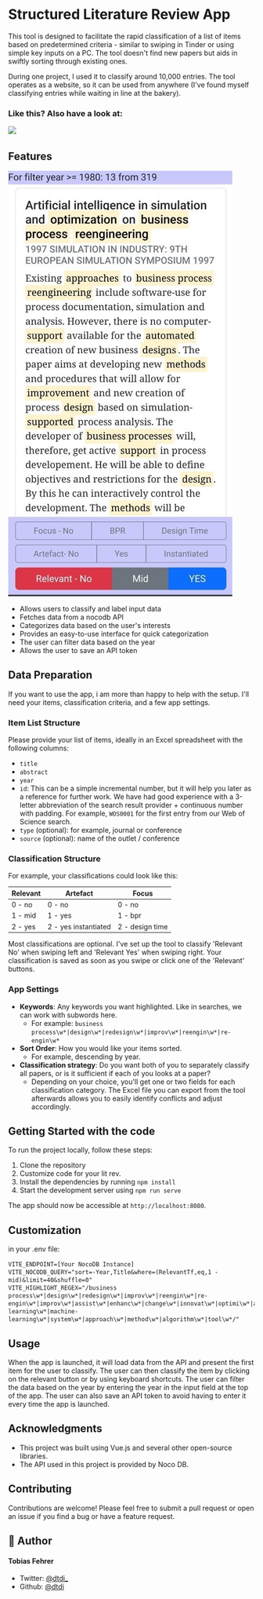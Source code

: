 # Structured Literature Review App

This tool is designed to facilitate the rapid classification of a list of items based on predetermined criteria - similar to swiping in Tinder or using simple key inputs on a PC. The tool doesn't find new papers but aids in swiftly sorting through existing ones.

During one project, I used it to classify around 10,000 entries. The tool operates as a website, so it can be used from anywhere (I've found myself classifying entries while waiting in line at the bakery).

### Like this? Also have a look at:

[<img src="https://dtdi.de/ads/paper-swipe.png" width="419px" />](https://dtdi.de/i.php?repo=paper-swipe)

## Features

![Tool Screenshot](docs/tool-screenshot.jpg)

- Allows users to classify and label input data
- Fetches data from a nocodb API
- Categorizes data based on the user's interests
- Provides an easy-to-use interface for quick categorization
- The user can filter data based on the year
- Allows the user to save an API token

## Data Preparation

If you want to use the app, i am more than happy to help with the setup. I'll need your items, classification criteria, and a few app settings.

### Item List Structure

Please provide your list of items, ideally in an Excel spreadsheet with the following columns:

- `title`
- `abstract`
- `year`
- `id`: This can be a simple incremental number, but it will help you later as a reference for further work. We have had good experience with a 3-letter abbreviation of the search result provider + continuous number with padding. For example, `WOS0001` for the first entry from our Web of Science search.
- `type` (optional): for example, journal or conference
- `source` (optional): name of the outlet / conference

### Classification Structure

For example, your classifications could look like this:

| Relevant | Artefact             | Focus           |
| -------- | -------------------- | --------------- |
| 0 - no   | 0 - no               | 0 - no          |
| 1 - mid  | 1 - yes              | 1 - bpr         |
| 2 - yes  | 2 - yes instantiated | 2 - design time |

Most classifications are optional. I've set up the tool to classify 'Relevant No' when swiping left and 'Relevant Yes' when swiping right. Your classification is saved as soon as you swipe or click one of the 'Relevant' buttons.

### App Settings

- **Keywords**: Any keywords you want highlighted. Like in searches, we can work with subwords here.
  - For example: `business process\w*|design\w*|redesign\w*|improv\w*|reengin\w*|re-engin\w*`
- **Sort Order**: How you would like your items sorted.
  - For example, descending by year.
- **Classification strategy**: Do you want both of you to separately classify all papers, or is it sufficient if each of you looks at a paper?
  - Depending on your choice, you'll get one or two fields for each classification category. The Excel file you can export from the tool afterwards allows you to easily identify conflicts and adjust accordingly.

## Getting Started with the code

To run the project locally, follow these steps:

1. Clone the repository
2. Customize code for your lit rev.
3. Install the dependencies by running `npm install`
4. Start the development server using `npm run serve`

The app should now be accessible at `http://localhost:8080`.

## Customization

in your .env file:

```
VITE_ENDPOINT=[Your NocoDB Instance]
VITE_NOCODB_QUERY="sort=-Year,Title&where=(RelevantTf,eq,1 - mid)&limit=40&shuffle=0"
VITE_HIGHLIGHT_REGEX="/business process\w*|design\w*|redesign\w*|improv\w*|reengin\w*|re-engin\w*|improv\w*|assist\w*|enhanc\w*|change\w*|innovat\w*|optimi\w*|automat\w*|support\w*|optimi\w*|machine learning\w*|machine-learning\w*|system\w*|approach\w*|method\w*|algorithm\w*|tool\w*/"
```

## Usage

When the app is launched, it will load data from the API and present the first item for the user to classify. The user can then classify the item by clicking on the relevant button or by using keyboard shortcuts. The user can filter the data based on the year by entering the year in the input field at the top of the app. The user can also save an API token to avoid having to enter it every time the app is launched.

## Acknowledgments

- This project was built using Vue.js and several other open-source libraries.
- The API used in this project is provided by Noco DB.

## Contributing

Contributions are welcome! Please feel free to submit a pull request or open an issue if you find a bug or have a feature request.

## 🙇 Author

#### Tobias Fehrer

- Twitter: [@dtdi\_](https://twitter.com/dtdi_)
- Github: [@dtdi](https://github.com/dtdi)

